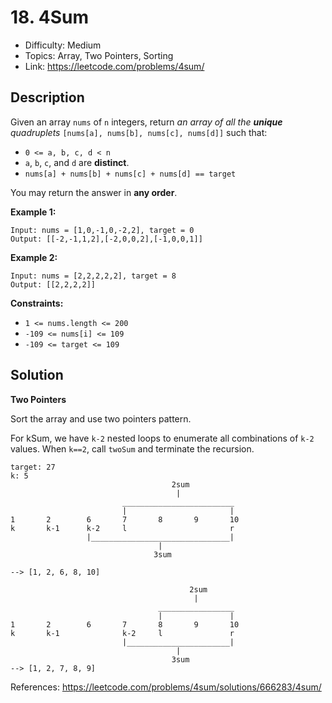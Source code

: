 # 18. 4Sum

- Difficulty: Medium
- Topics: Array, Two Pointers, Sorting
- Link: https://leetcode.com/problems/4sum/

## Description

Given an array `nums` of `n` integers, return _an array of all the **unique** quadruplets_ `[nums[a], nums[b], nums[c], nums[d]]` such that:

- `0 <= a, b, c, d < n`
- `a`, `b`, `c`, and `d` are **distinct**.
- `nums[a] + nums[b] + nums[c] + nums[d] == target`

You may return the answer in **any order**.

**Example 1:**

```
Input: nums = [1,0,-1,0,-2,2], target = 0
Output: [[-2,-1,1,2],[-2,0,0,2],[-1,0,0,1]]
```

**Example 2:**

```
Input: nums = [2,2,2,2,2], target = 8
Output: [[2,2,2,2]]
```

**Constraints:**

- `1 <= nums.length <= 200`
- `-109 <= nums[i] <= 109`
- `-109 <= target <= 109`

## Solution

**Two Pointers**

Sort the array and use two pointers pattern.

For kSum, we have `k-2` nested loops to enumerate all combinations of `k-2` values. When `k==2`, call `twoSum` and terminate the recursion.

```text
target: 27
k: 5
                                    2sum
                                     |
                         _________________________
                         |                       |
1       2        6       7       8       9       10
k       k-1      k-2     l                       r
                 |_______________________________|
                                 |
                                3sum

--> [1, 2, 6, 8, 10]

                                        2sum
                                         |
                                 _________________
                                 |               |
1       2        6       7       8       9       10
k       k-1              k-2     l               r
                         |_______________________|
                                     |
                                    3sum
--> [1, 2, 7, 8, 9]
```

References: https://leetcode.com/problems/4sum/solutions/666283/4sum/
